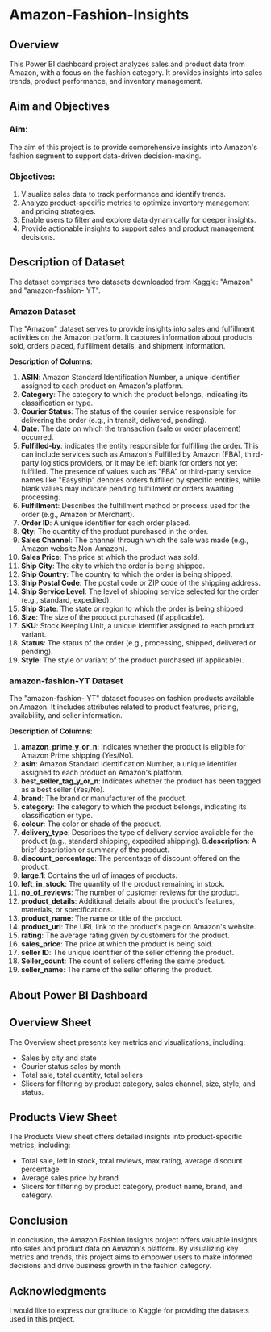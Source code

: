 # Amazon-Fashion-Insights
## Overview
This Power BI dashboard project analyzes sales and product data from Amazon, with a focus on the fashion category. It provides insights into sales trends, product performance, and inventory management.

## Aim and Objectives
### Aim:
The aim of this project is to provide comprehensive insights into Amazon's fashion segment to support data-driven decision-making.

### Objectives:
1. Visualize sales data to track performance and identify trends.
2. Analyze product-specific metrics to optimize inventory management and pricing strategies.
3. Enable users to filter and explore data dynamically for deeper insights.
4. Provide actionable insights to support sales and product management decisions.

## Description of Dataset
The dataset comprises two datasets downloaded from Kaggle: "Amazon" and "amazon-fashion- YT". 

### Amazon Dataset
The "Amazon" dataset serves to provide insights into sales and fulfillment activities on the Amazon platform. It captures information about products sold, orders placed, fulfillment details, and shipment information. 

**Description of Columns**:
1. **ASIN**: Amazon Standard Identification Number, a unique identifier assigned to each product on Amazon's platform.
2. **Category**: The category to which the product belongs, indicating its classification or type.
3. **Courier Status**: The status of the courier service responsible for delivering the order (e.g., in transit, delivered, pending).
4. **Date**: The date on which the transaction (sale or order placement) occurred.
5. **Fulfilled-by**:  indicates the entity responsible for fulfilling the order. This can include services such as Amazon's Fulfilled by Amazon (FBA), third-party logistics providers, or it may be left blank for orders not yet fulfilled. The presence of values such as "FBA" or third-party service names like "Easyship" denotes orders fulfilled by specific entities, while blank values may indicate pending fulfillment or orders awaiting processing.
6. **Fulfillment**: Describes the fulfillment method or process used for the order (e.g., Amazon or Merchant).
7. **Order ID**: A unique identifier for each order placed.
8. **Qty**: The quantity of the product purchased in the order.
9. **Sales Channel**: The channel through which the sale was made (e.g., Amazon website,Non-Amazon).
10. **Sales Price**: The price at which the product was sold.
11. **Ship City**: The city to which the order is being shipped.
12. **Ship Country**: The country to which the order is being shipped.
13. **Ship Postal Code**: The postal code or ZIP code of the shipping address.
14. **Ship Service Level**: The level of shipping service selected for the order (e.g., standard, expedited).
15. **Ship State**: The state or region to which the order is being shipped.
16. **Size**: The size of the product purchased (if applicable).
17. **SKU**: Stock Keeping Unit, a unique identifier assigned to each product variant.
18. **Status**: The status of the order (e.g., processing, shipped, delivered or pending).
19. **Style**: The style or variant of the product purchased (if applicable).

### amazon-fashion-YT Dataset
The "amazon-fashion- YT" dataset focuses on fashion products available on Amazon. It includes attributes related to product features, pricing, availability, and seller information.

**Description of Columns**:
1. **amazon_prime_y_or_n**: Indicates whether the product is eligible for Amazon Prime shipping (Yes/No).
2. **asin**: Amazon Standard Identification Number, a unique identifier assigned to each product on Amazon's platform.
3. **best_seller_tag_y_or_n**: Indicates whether the product has been tagged as a best seller (Yes/No).
4. **brand**: The brand or manufacturer of the product.
5. **category**: The category to which the product belongs, indicating its classification or type.
6. **colour**: The color or shade of the product.
7. **delivery_type**: Describes the type of delivery service available for the product (e.g., standard shipping, expedited shipping).
8.**description**: A brief description or summary of the product.
9. **discount_percentage**: The percentage of discount offered on the product.
10. **large.1**: Contains the url of images of products.
11. **left_in_stock**: The quantity of the product remaining in stock.
12. **no_of_reviews**: The number of customer reviews for the product.
13. **product_details**: Additional details about the product's features, materials, or specifications.
14. **product_name**: The name or title of the product.
15. **product_url**: The URL link to the product's page on Amazon's website.
16. **rating**: The average rating given by customers for the product.
17. **sales_price**: The price at which the product is being sold.
18. **seller ID**: The unique identifier of the seller offering the product.
19. **Seller_count**: The count of sellers offering the same product.
20. **seller_name**: The name of the seller offering the product.

## About Power BI Dashboard
## Overview Sheet
The Overview sheet presents key metrics and visualizations, including:

- Sales by city and state
- Courier status sales by month
- Total sale, total quantity, total sellers
- Slicers for filtering by product category, sales channel, size, style, and status.

## Products View Sheet
The Products View sheet offers detailed insights into product-specific metrics, including:

- Total sale, left in stock, total reviews, max rating, average discount percentage
- Average sales price by brand
- Slicers for filtering by product category, product name, brand, and category.

## Conclusion
In conclusion, the Amazon Fashion Insights project offers valuable insights into sales and product data on Amazon's platform. By visualizing key metrics and trends, this project aims to empower users to make informed decisions and drive business growth in the fashion category.

## Acknowledgments
I would like to express our gratitude to Kaggle for providing the datasets used in this project. 
